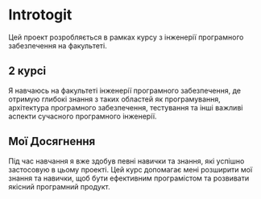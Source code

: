 # Introtogit
Цей проект розробляється в рамках курсу з інженерії програмного забезпечення на факультеті. 

## 2 курсі

Я навчаюсь на факультеті інженерії програмного забезпечення, де отримую глибокі знання з таких областей як програмування, архітектура програмного забезпечення, тестування та інші важливі аспекти сучасного програмного інженерії.

## Мої Досягнення

Під час навчання я вже здобув певні навички та знання, які успішно застосовую в цьому проекті. Цей курс допомагає мені розширити мої знання та навички, щоб бути ефективним програмістом та розвивати якісний програмний продукт.


